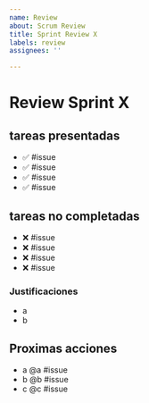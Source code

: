 ```yaml
---
name: Review
about: Scrum Review
title: Sprint Review X
labels: review
assignees: ''

---
```


# Review Sprint X

## tareas presentadas
- ✅ #issue
- ✅ #issue
- ✅ #issue
- ✅ #issue

## tareas no completadas
- ❌  #issue
- ❌  #issue
- ❌  #issue
- ❌  #issue

### Justificaciones
- a
- b

## Proximas acciones
- a @a #issue
- b @b #issue
- c @c #issue
